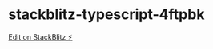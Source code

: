 # stackblitz-typescript-4ftpbk

[Edit on StackBlitz ⚡️](https://stackblitz.com/edit/stackblitz-typescript-4ftpbk)